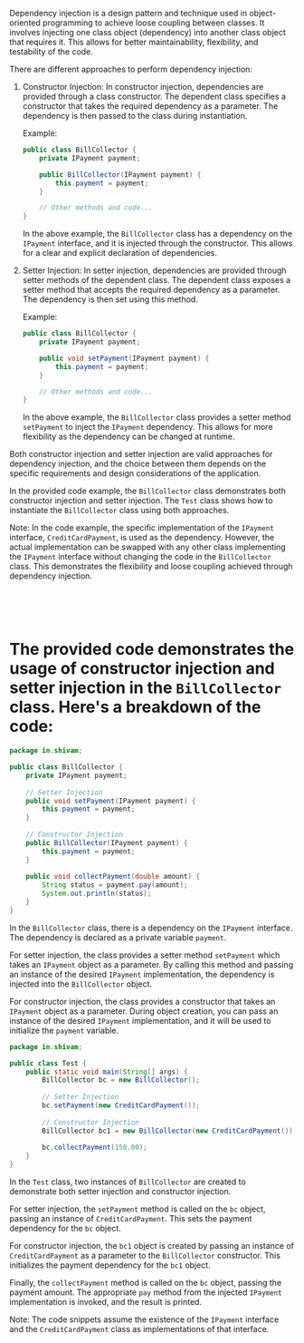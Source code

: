 Dependency injection is a design pattern and technique used in object-oriented programming to achieve loose coupling between classes. It involves injecting one class object (dependency) into another class object that requires it. This allows for better maintainability, flexibility, and testability of the code.

There are different approaches to perform dependency injection:

1. Constructor Injection:
   In constructor injection, dependencies are provided through a class constructor. The dependent class specifies a constructor that takes the required dependency as a parameter. The dependency is then passed to the class during instantiation.

   Example:
   ```java
   public class BillCollector {
       private IPayment payment;

       public BillCollector(IPayment payment) {
           this.payment = payment;
       }

       // Other methods and code...
   }
   ```

   In the above example, the `BillCollector` class has a dependency on the `IPayment` interface, and it is injected through the constructor. This allows for a clear and explicit declaration of dependencies.

2. Setter Injection:
   In setter injection, dependencies are provided through setter methods of the dependent class. The dependent class exposes a setter method that accepts the required dependency as a parameter. The dependency is then set using this method.

   Example:
   ```java
   public class BillCollector {
       private IPayment payment;

       public void setPayment(IPayment payment) {
           this.payment = payment;
       }

       // Other methods and code...
   }
   ```

   In the above example, the `BillCollector` class provides a setter method `setPayment` to inject the `IPayment` dependency. This allows for more flexibility as the dependency can be changed at runtime.

Both constructor injection and setter injection are valid approaches for dependency injection, and the choice between them depends on the specific requirements and design considerations of the application.

In the provided code example, the `BillCollector` class demonstrates both constructor injection and setter injection. The `Test` class shows how to instantiate the `BillCollector` class using both approaches.

Note: In the code example, the specific implementation of the `IPayment` interface, `CreditCardPayment`, is used as the dependency. However, the actual implementation can be swapped with any other class implementing the `IPayment` interface without changing the code in the `BillCollector` class. This demonstrates the flexibility and loose coupling achieved through dependency injection.

<br/>
<br/>
<br/>

# The provided code demonstrates the usage of constructor injection and setter injection in the `BillCollector` class. Here's a breakdown of the code:

```java
package in.shivam;

public class BillCollector {
	private IPayment payment;
	
	// Setter Injection
	public void setPayment(IPayment payment) {
		this.payment = payment;
	}
	
	// Constructor Injection
	public BillCollector(IPayment payment) {
		this.payment = payment;
	}
	
	public void collectPayment(double amount) {
		String status = payment.pay(amount);
		System.out.println(status);
	}
}
```

In the `BillCollector` class, there is a dependency on the `IPayment` interface. The dependency is declared as a private variable `payment`. 

For setter injection, the class provides a setter method `setPayment` which takes an `IPayment` object as a parameter. By calling this method and passing an instance of the desired `IPayment` implementation, the dependency is injected into the `BillCollector` object.

For constructor injection, the class provides a constructor that takes an `IPayment` object as a parameter. During object creation, you can pass an instance of the desired `IPayment` implementation, and it will be used to initialize the `payment` variable.

```java
package in.shivam;

public class Test {
	public static void main(String[] args) {
		BillCollector bc = new BillCollector();
		
		// Setter Injection
		bc.setPayment(new CreditCardPayment());
		
		// Constructor Injection
		BillCollector bc1 = new BillCollector(new CreditCardPayment());
		
		bc.collectPayment(150.00);
	}
}
```

In the `Test` class, two instances of `BillCollector` are created to demonstrate both setter injection and constructor injection. 

For setter injection, the `setPayment` method is called on the `bc` object, passing an instance of `CreditCardPayment`. This sets the payment dependency for the `bc` object.

For constructor injection, the `bc1` object is created by passing an instance of `CreditCardPayment` as a parameter to the `BillCollector` constructor. This initializes the payment dependency for the `bc1` object.

Finally, the `collectPayment` method is called on the `bc` object, passing the payment amount. The appropriate `pay` method from the injected `IPayment` implementation is invoked, and the result is printed.

Note: The code snippets assume the existence of the `IPayment` interface and the `CreditCardPayment` class as implementations of that interface.